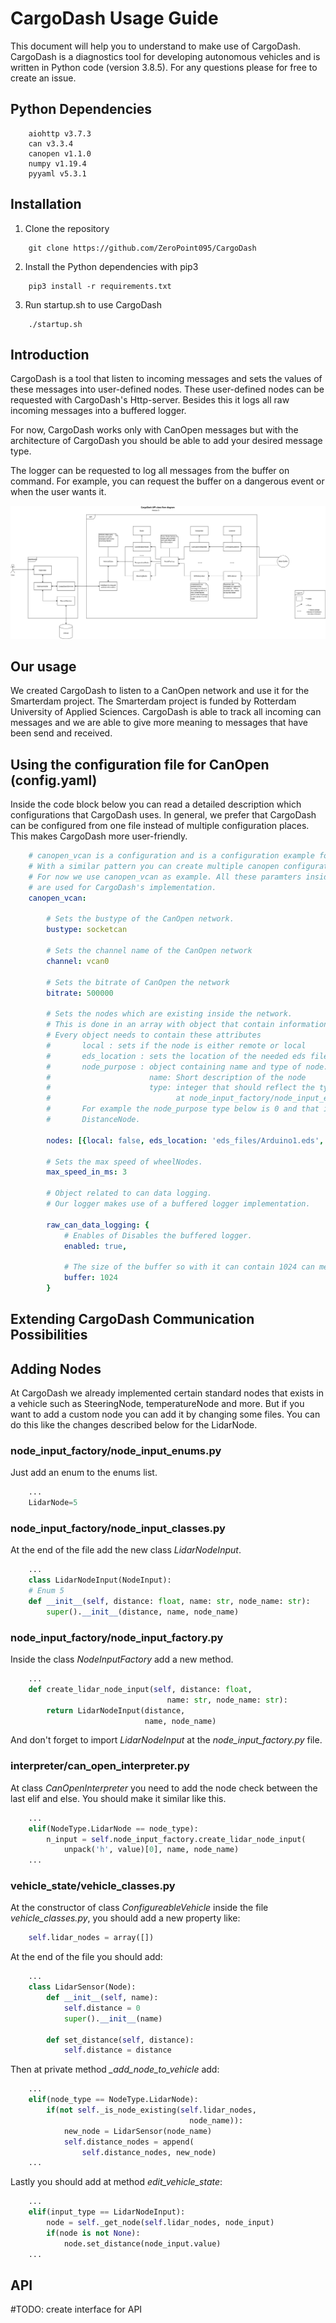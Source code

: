﻿# CargoDash Usage Guide
This document will help you to understand to make use of CargoDash. CargoDash is a diagnostics tool for developing autonomous vehicles and is written in Python code (version 3.8.5). For any questions please for free to create an issue.

## Python Dependencies
```
    aiohttp v3.7.3
    can v3.3.4
    canopen v1.1.0
    numpy v1.19.4
    pyyaml v5.3.1
```
## Installation
1. Clone the repository
```
    git clone https://github.com/ZeroPoint095/CargoDash
```
2. Install the Python dependencies with pip3
```
    pip3 install -r requirements.txt
```
3. Run startup.sh to use CargoDash
```
    ./startup.sh
```  

## Introduction
CargoDash is a tool that listen to incoming messages and sets the values of these messages into user-defined nodes. These user-defined nodes can be requested with CargoDash's Http-server. Besides this it logs all raw incoming messages into a buffered logger. 

For now, CargoDash works only with CanOpen messages but with the architecture of CargoDash you should be able to add your desired message type. 

The logger can be requested to log all messages from the buffer on command. For example, you can request the buffer on a dangerous event or when the user wants it.

![CargoDash Architecture](img/api_cargodash_v5.png "CargoDash Architecture")

## Our usage
We created CargoDash to listen to a CanOpen network and use it for the Smarterdam project. The Smarterdam project is funded by Rotterdam University of Applied Sciences. CargoDash is able to track all incoming can messages and we are able to give more meaning to messages that have been send and received.     

## Using the configuration file for CanOpen (config.yaml)

Inside the code block below you can read a detailed description which configurations that CargoDash uses. In general, we prefer that CargoDash can be configured from one file instead of multiple configuration places. This makes CargoDash more user-friendly. 
```yaml
    # canopen_vcan is a configuration and is a configuration example for CanOpen.
    # With a similar pattern you can create multiple canopen configurations.
    # For now we use canopen_vcan as example. All these paramters inside canopen_vcan 
    # are used for CargoDash's implementation.
    canopen_vcan:
        
        # Sets the bustype of the CanOpen network. 
        bustype: socketcan 
        
        # Sets the channel name of the CanOpen network
        channel: vcan0 
        
        # Sets the bitrate of CanOpen the network
        bitrate: 500000 
        
        # Sets the nodes which are existing inside the network.
        # This is done in an array with object that contain information needed for CargoDash.
        # Every object needs to contain these attributes
        #       local : sets if the node is either remote or local
        #       eds_location : sets the location of the needed eds file of the node
        #       node_purpose : object containing name and type of node:
        #                      name: Short description of the node
        #                      type: integer that should reflect the types of the nodes 
        #                            at node_input_factory/node_input_enums.
        #       For example the node_purpose type below is 0 and that is reflected with a
        #       DistanceNode.

        nodes: [{local: false, eds_location: 'eds_files/Arduino1.eds', node_purpose: {name: 'Front view object distance', type: 0}}]
        
        # Sets the max speed of wheelNodes.
        max_speed_in_ms: 3 
        
        # Object related to can data logging.
        # Our logger makes use of a buffered logger implementation.

        raw_can_data_logging: {
            # Enables of Disables the buffered logger.
            enabled: true,

            # The size of the buffer so with it can contain 1024 can messages.
            buffer: 1024
        }
```
## Extending CargoDash Communication Possibilities

## Adding Nodes
At CargoDash we already implemented certain standard nodes that exists in a vehicle such as SteeringNode, temperatureNode and more. But if you want to add a custom node you can add it by changing some files. You can do this like the changes described below for the LidarNode.

### node_input_factory/node_input_enums.py

Just add an enum to the enums list.
```python
    ...
    LidarNode=5
```
### node_input_factory/node_input_classes.py

At the end of the file add the new class *LidarNodeInput*.
```python
    ...
    class LidarNodeInput(NodeInput):
    # Enum 5
    def __init__(self, distance: float, name: str, node_name: str):
        super().__init__(distance, name, node_name)

```
### node_input_factory/node_input_factory.py

Inside the class *NodeInputFactory* add a new method.
```python
    ...
    def create_lidar_node_input(self, distance: float,
                                   name: str, node_name: str):
        return LidarNodeInput(distance,
                              name, node_name)
```
And don't forget to import *LidarNodeInput* at the *node_input_factory.py* file.

### interpreter/can_open_interpreter.py

At class *CanOpenInterpreter* you need to add the node check between the last elif and else.
You should make it similar like this.
```python
    ...
    elif(NodeType.LidarNode == node_type):
        n_input = self.node_input_factory.create_lidar_node_input(
            unpack('h', value)[0], name, node_name)
    ...
```

### vehicle_state/vehicle_classes.py

At the constructor of class *ConfigureableVehicle* inside the file *vehicle_classes.py*, you should add a new property like:
```python
    self.lidar_nodes = array([])
```
At the end of the file you should add:
```python
    ...
    class LidarSensor(Node):
        def __init__(self, name):
            self.distance = 0
            super().__init__(name)

        def set_distance(self, distance):
            self.distance = distance
```
Then at private method *_add_node_to_vehicle* add:
```python
    ...
    elif(node_type == NodeType.LidarNode):
        if(not self._is_node_existing(self.lidar_nodes,
                                        node_name)):
            new_node = LidarSensor(node_name)
            self.distance_nodes = append(
                self.distance_nodes, new_node)
    ...
```
Lastly you should add at method *edit_vehicle_state*:
```python
    ...
    elif(input_type == LidarNodeInput):
        node = self._get_node(self.lidar_nodes, node_input)
        if(node is not None):
            node.set_distance(node_input.value)
    ...
```

## API

#TODO: create interface for API